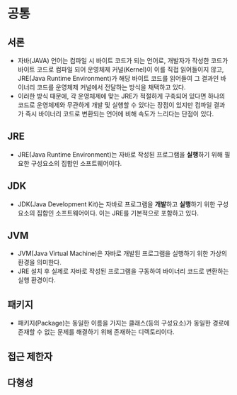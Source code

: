 # 공통

## 서론
- 자바(JAVA) 언어는 컴파일 시 바이트 코드가 되는 언어로, 개발자가 작성한 코드가 바이트 코드로 컴파일 되어 운영체제 커널(Kernel)이 이를 직접 읽어들이지 않고, JRE(Java Runtime Environment)가 해당 바이트 코드를 읽어들여 그 결과인 바이너리 코드를 운영체제 커널에서 전달하는 방식을 채택하고 있다.
- 이러한 방식 때문에, 각 운영체제에 맞는 JRE가 적절하게 구축되어 있다면 하나의 코드로 운영체제와 무관하게 개발 및 실행할 수 있다는 장점이 있지만 컴파일 결과가 즉시 바이너리 코드로 변환되는 언어에 비해 속도가 느리다는 단점이 있다.

## JRE
- JRE(Java Runtime Environment)는 자바로 작성된 프로그램을 **실행**하기 위해 필요한 구성요소의 집합인 소프트웨어이다.

## JDK
- JDK(Java Development Kit)는 자바로 프로그램을 **개발**하고 **실행**하기 위한 구성요소의 집합인 소프트웨어이다. 이는 JRE를 기본적으로 포함하고 있다.

## JVM
- JVM(Java Virtual Machine)은 자바로 개발된 프로그램을 실행하기 위한 가상의 환경을 의미한다.
- JRE 설치 후 실제로 자바로 작성된 프로그램을 구동하여 바이너리 코드로 변환하는 실행 환경이다.

## 패키지
- 패키지(Package)는 동일한 이름을 가지는 클래스(등의 구성요소)가 동일한 경로에 존재할 수 없는 문제를 해결하기 위해 존재하는 디렉토리이다.

## 접근 제한자

## 다형성
